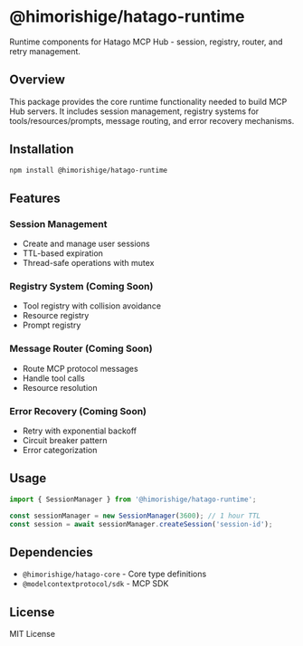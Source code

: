 # @himorishige/hatago-runtime

Runtime components for Hatago MCP Hub - session, registry, router, and retry management.

## Overview

This package provides the core runtime functionality needed to build MCP Hub servers. It includes session management, registry systems for tools/resources/prompts, message routing, and error recovery mechanisms.

## Installation

```bash
npm install @himorishige/hatago-runtime
```

## Features

### Session Management

- Create and manage user sessions
- TTL-based expiration
- Thread-safe operations with mutex

### Registry System (Coming Soon)

- Tool registry with collision avoidance
- Resource registry
- Prompt registry

### Message Router (Coming Soon)

- Route MCP protocol messages
- Handle tool calls
- Resource resolution

### Error Recovery (Coming Soon)

- Retry with exponential backoff
- Circuit breaker pattern
- Error categorization

## Usage

```typescript
import { SessionManager } from '@himorishige/hatago-runtime';

const sessionManager = new SessionManager(3600); // 1 hour TTL
const session = await sessionManager.createSession('session-id');
```

## Dependencies

- `@himorishige/hatago-core` - Core type definitions
- `@modelcontextprotocol/sdk` - MCP SDK

## License

MIT License
